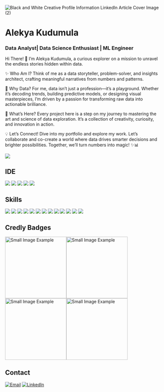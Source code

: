 ![Black and White Creative Profile Information LinkedIn Article Cover Image (2)](https://github.com/user-attachments/assets/db3c39ac-8cfb-4ea2-a3c9-178f8080803a)


# Alekya Kudumula
### Data Analyst| Data Science Enthusiast | ML Engineer

Hi There! 👋
I’m Alekya Kudumula, a curious explorer on a mission to unravel the endless stories hidden within data.

✨ Who Am I?
Think of me as a data storyteller, problem-solver, and insights architect, crafting meaningful narratives from numbers and patterns.

🎢 Why Data?
For me, data isn’t just a profession—it’s a playground. Whether it’s decoding trends, building predictive models, or designing visual masterpieces, I’m driven by a passion for transforming raw data into actionable brilliance.

🚀 What’s Here?
Every project here is a step on my journey to mastering the art and science of data exploration. It’s a collection of creativity, curiosity, and innovation in action.

💡 Let’s Connect!
Dive into my portfolio and explore my work. Let’s collaborate and co-create a world where data drives smarter decisions and brighter possibilities. Together, we’ll turn numbers into magic! ✨📊

[![](https://github-profile-summary-cards.vercel.app/api/cards/profile-details?username=AlekyaReddiiee-1612&theme=blue)](https://github.com/AlekyaReddiiee-1612)


## IDE
![](https://img.shields.io/badge/Python-FFD43B?style=for-the-badge&logo=python&logoColor=blue) ![](https://img.shields.io/badge/Arduino_IDE-00979D?style=for-the-badge&logo=arduino&logoColor=white) ![](	https://img.shields.io/badge/Colab-F9AB00?style=for-the-badge&logo=googlecolab&color=525252) ![](https://img.shields.io/badge/PyCharm-000000.svg?&style=for-the-badge&logo=PyCharm&logoColor=white) ![](https://img.shields.io/badge/VSCode-0078D4?style=for-the-badge&logo=visual%20studio%20code&logoColor=white)

## Skills
![](https://img.shields.io/badge/Numpy-777BB4?style=for-the-badge&logo=numpy&logoColor=white) ![](https://img.shields.io/badge/Pandas-2C2D72?style=for-the-badge&logo=pandas&logoColor=white) ![](https://img.shields.io/badge/Python-FFD43B?style=for-the-badge&logo=python&logoColor=blue) ![](https://img.shields.io/badge/scikit_learn-F7931E?style=for-the-badge&logo=scikit-learn&logoColor=white) ![](https://img.shields.io/badge/SciPy-654FF0?style=for-the-badge&logo=SciPy&logoColor=white)  ![](https://img.shields.io/badge/Jupyter-F37626.svg?&style=for-the-badge&logo=Jupyter&logoColor=white) ![](https://img.shields.io/badge/Markdown-000000?style=for-the-badge&logo=markdown&logoColor=white) ![](https://img.shields.io/badge/Keras-FF0000?style=for-the-badge&logo=keras&logoColor=white) ![](https://img.shields.io/badge/PyTorch-EE4C2C?style=for-the-badge&logo=pytorch&logoColor=white) ![](https://img.shields.io/badge/Plotly-239120?style=for-the-badge&logo=plotly&logoColor=white) ![](	https://img.shields.io/badge/Astro-0C1222?style=for-the-badge&logo=astro&logoColor=FDFDFE) ![](https://img.shields.io/badge/HTML5-E34F26?style=for-the-badge&logo=html5&logoColor=white) ![](https://img.shields.io/badge/CSS3-1572B6?style=for-the-badge&logo=css3&logoColor=white)


## Credly Badges
<img src="https://github.com/user-attachments/assets/cd9a620e-c16b-4f62-91f2-f8bc4e6f0e56" width="200" alt="Small Image Example"><img src="https://github.com/user-attachments/assets/3203ffec-a837-4bf4-a447-04484adee7ea" width="200" alt="Small Image Example"><img src="https://github.com/user-attachments/assets/6c9f19b6-da48-4ead-b65f-7051c358e012" width="200" alt="Small Image Example"><img src="https://github.com/user-attachments/assets/c4c352f5-a1a1-4651-a779-6aa0e33fd2c0" width="200" alt="Small Image Example">

## Contact
[![Email](https://img.shields.io/badge/Gmail-D14836?style=for-the-badge&logo=gmail&logoColor=white)](mailto:alekyawork16@gmail.com) [![LinkedIn](https://img.shields.io/badge/LinkedIn-0077B5?style=for-the-badge&logo=linkedin&logoColor=white)](https://www.linkedin.com/in/alekyareddy-kudumula/)
